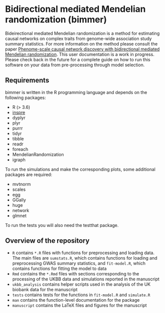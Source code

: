 # Bidirectional mediated Mendelian randomization (bimmer)

Bideirectional mediated Mendelian randomization is a method for estimating
causal networks on complex traits from genome-wide association study
summary statistics. For more information on the method please consult the paper
[Phenome-scale causal network discovery with bidirectional mediated Mendelian randomization](https://www.biorxiv.org/content/10.1101/2020.06.18.160176v2).
This user documentation is a work in progress. Please check back in the future
for a complete guide on how to run this software on your data from
pre-processing through model selection. 

## Requirements
bimmer is written in the R programming language and depends on the following
packages:

- R (> 3.6)
- [inspre](https://github.com/brielin/inspre)
- dyplyr
- plyr
- purrr
- tidyr
- tibble
- readr
- foreach
- MendelianRandomization
- igraph

To run the simulations and make the corresponding plots, some additional
packages are required:

- mvtnorm
- scales
- egg
- GGally
- huge
- network
- glmnet

To run the tests you will also need the testthat package.

## Overview of the repository
- `R` contains `*.R` files with functions for preprocessing and loading data. The
main files are `sumstats.R`, which contains functions for loading and preprocessing
GWAS summary statistics, and `fit-model.R`, which contains functions for fitting
the model to data
- `Rmd` contains the `*.Rmd` files with sections corresponding to the processing
of the UKBB data and simulations reported in the manuscript
- `ukbb_analysis` contains helper scripts used in the analysis of the UK
biobank data for the manuscript
- `tests` contains tests for the functions in `fit-model.R` and `simulate.R`
- `man` contains the function-level documentation for the package
- `manuscript` contains the LaTeX files and figures for the manuscript


